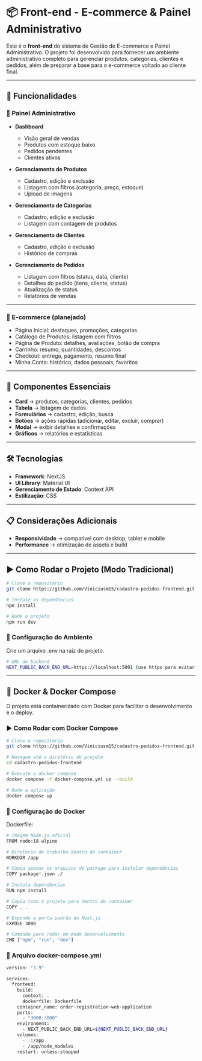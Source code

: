# 📦 Front-end - E-commerce & Painel Administrativo

Este é o **front-end** do sistema de Gestão de E-commerce e Painel Administrativo. O projeto foi desenvolvido para fornecer um ambiente administrativo completo para gerenciar produtos, categorias, clientes e pedidos, além de preparar a base para o e-commerce voltado ao cliente final.

---

## 🚀 Funcionalidades

### 🔑 Painel Administrativo

- **Dashboard**
  - Visão geral de vendas
  - Produtos com estoque baixo
  - Pedidos pendentes
  - Clientes ativos

- **Gerenciamento de Produtos**
  - Cadastro, edição e exclusão
  - Listagem com filtros (categoria, preço, estoque)
  - Upload de imagens

- **Gerenciamento de Categorias**
  - Cadastro, edição e exclusão
  - Listagem com contagem de produtos

- **Gerenciamento de Clientes**
  - Cadastro, edição e exclusão
  - Histórico de compras

- **Gerenciamento de Pedidos**
  - Listagem com filtros (status, data, cliente)
  - Detalhes do pedido (itens, cliente, status)
  - Atualização de status
  - Relatórios de vendas

---

### 🛒 E-commerce (planejado)

- Página Inicial: destaques, promoções, categorias
- Catálogo de Produtos: listagem com filtros
- Página de Produto: detalhes, avaliações, botão de compra
- Carrinho: resumo, quantidades, descontos
- Checkout: entrega, pagamento, resumo final
- Minha Conta: histórico, dados pessoais, favoritos

---

## 🧩 Componentes Essenciais

- **Card** → produtos, categorias, clientes, pedidos  
- **Tabela** → listagem de dados  
- **Formulários** → cadastro, edição, busca  
- **Botões** → ações rápidas (adicionar, editar, excluir, comprar)  
- **Modal** → exibir detalhes e confirmações  
- **Gráficos** → relatórios e estatísticas  

---

## 🛠️ Tecnologias

- **Framework**: NextJS  
- **UI Library**: Material UI  
- **Gerenciamento de Estado**: Context API  
- **Estilização**: CSS  

---

## 📋 Considerações Adicionais

- **Responsividade** → compatível com desktop, tablet e mobile  
- **Performance** → otimização de assets e build  

---

## ▶️ Como Rodar o Projeto (Modo Tradicional)

```bash
# Clone o repositório
git clone https://github.com/Viniciusm15/cadastro-pedidos-frontend.git

# Instale as dependências
npm install

# Rode o projeto
npm run dev
```

### 🔧 Configuração do Ambiente

Crie um arquivo .env na raiz do projeto.

```bash
# URL do backend
NEXT_PUBLIC_BACK_END_URL=https://localhost:5001 (use https para evitar problema de CORS)
```
---

## 🐳 Docker & Docker Compose

O projeto está containerizado com Docker para facilitar o desenvolvimento e o deploy.

### ▶️ Como Rodar com Docker Compose

```bash
# Clone o repositório
git clone https://github.com/Viniciusm15/cadastro-pedidos-frontend.git

# Navegue até o diretório do projeto
cd cadastro-pedidos-frontend

# Execute o docker compose
docker compose -f docker-compose.yml up --build

# Rode a aplicação
docker compose up
```

### 🔧 Configuração do Docker

Dockerfile:

```bash
# Imagem Node.js oficial
FROM node:18-alpine

# Diretório de trabalho dentro do container
WORKDIR /app

# Copia apenas os arquivos de package para instalar dependências
COPY package*.json ./

# Instala dependências
RUN npm install

# Copia todo o projeto para dentro do container
COPY . .

# Expondo a porta padrão do Next.js
EXPOSE 3000

# Comando para rodar em modo desenvolvimento
CMD ["npm", "run", "dev"]
```

### 📝 Arquivo docker-compose.yml

```bash
version: "3.9"

services:
  frontend:
    build:
      context: .
      dockerfile: Dockerfile
    container_name: order-registration-web-application
    ports:
      - "3000:3000"
    environment:
      - NEXT_PUBLIC_BACK_END_URL=${NEXT_PUBLIC_BACK_END_URL}
    volumes:
      - .:/app
      - /app/node_modules
    restart: unless-stopped
```
